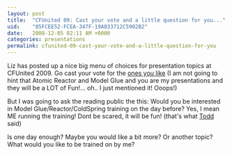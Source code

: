 ```yaml
---
layout: post
title:  "CFUnited 09: Cast your vote and a little question for you..."
uid:	"05FCEE52-FCEA-347F-19A033712C5902B2"
date:   2008-12-05 02:11 AM +0000
categories: presentations
permalink: cfunited-09-cast-your-vote-and-a-little-question-for-you
---
```

<p>Liz has posted up a nice big menu of choices for presentation topics at CFUnited 2009. Go cast your vote for the <a href="http://cfunited.com/go/survey/166">ones you like</a> (I am not going to hint that Atomic Reactor and Model Glue and you are my presentations and they will be a LOT of Fun!... oh.. I just mentioned it! Ooops!)</p>
<p>But I was going to ask the reading public the this: Would you be interested in Model Glue/Reactor/ColdSpring training on the day before? Yes, I mean ME running the training! Dont be scared, it will be fun! (that's what <a href="http://cfsilence.com/blog/client/index.cfm">Todd</a> said)</p>
<p>Is one day enough? Maybe you would like a bit more? Or another topic? What would you like to be trained on by me? </p>